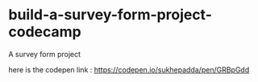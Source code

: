 # build-a-survey-form-project-codecamp
A survey form project


here is the codepen link : https://codepen.io/sukhepadda/pen/GRBpGdd
